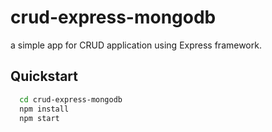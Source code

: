 # crud-express-mongodb

a simple app for CRUD application using Express framework.

## Quickstart

```sh
  cd crud-express-mongodb
  npm install
  npm start
```

